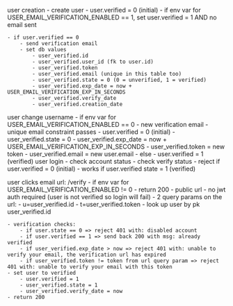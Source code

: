 user creation
	- create user
		- user.verified = 0 (initial)
			- if env var for USER_EMAIL_VERIFICATION_ENABLED == 1, set user.verified = 1 AND no email sent 
	
	- if user.verified == 0
		- send verification email  
		- set db values
			- user_verified.id
			- user_verified.user_id (fk to user.id)
			- user_verified.token
			- user_verified.email (unique in this table too)
			- user_verified.state = 0 (0 = unverified, 1 = verified)
			- user_verified.exp_date = now + USER_EMAIL_VERIFICATION_EXP_IN_SECONDS
			- user_verified.verify_date
			- user_verified.creation_date

user change username
	- if env var for USER_EMAIL_VERIFICATION_ENABLED == 0 
		- new verification email
			- unique email constraint passes
			- user.verified = 0 (initial)
			- user_verified.state = 0
			- user_verified.exp_date = now + USER_EMAIL_VERIFICATION_EXP_IN_SECONDS
			- user_verified.token = new token
			- user_verified.email = new user.email
	- else
		- user.verified = 1 (verified)
user login
	- check account status
	- check verify status
		- reject if user.verified = 0 (initial)
	- works if user.verified state = 1 (verified)

user clicks email url: /verify
	- if env var for USER_EMAIL_VERIFICATION_ENABLED != 0
		- return 200
	- public url
		- no jwt auth required (user is not verified so login will fail)
		- 2 query params on the url:
			- u=user_verified.id
			- t=user_verified.token
	- look up user by pk user_verified.id

	- verification checks:
		- if user.state == 0 => reject 401 with: disabled account
		- if user.verified == 1 => send back 200 with msg: already verified
		- if user_verified.exp_date > now => reject 401 with: unable to verify your email, the verification url has expired
		- if user_verified.token != token from url query param => reject 401 with: unable to verify your email with this token
	- set user to verified
		- user.verified = 1
		- user_verified.state = 1
		- user_verified.verify_date = now
	- return 200

